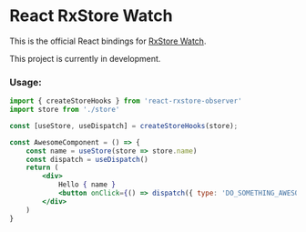 # React RxStore Watch

This is the official React bindings for [RxStore Watch](https://github.com/blankart/rxstore-observer).

This project is currently in development.

### Usage:
```jsx
import { createStoreHooks } from 'react-rxstore-observer'
import store from './store'

const [useStore, useDispatch] = createStoreHooks(store);

const AwesomeComponent = () => {
    const name = useStore(store => store.name)
    const dispatch = useDispatch()
    return (
        <div>
            Hello { name } 
            <button onClick={() => dispatch({ type: 'DO_SOMETHING_AWESOME' })}>Do something awesome!</button>
        </div>
    )
}
```
